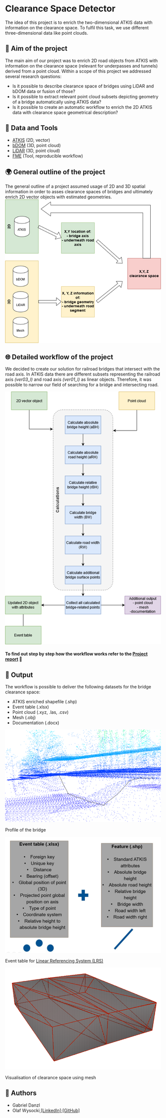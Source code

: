 
# Clearance Space Detector
The idea of this project is to enrich the two-dimensional ATKIS data with information on the clearance space. To fulfil this task, we use different three-dimensional data like point clouds.
##  :dart: Aim of the project
The main aim of our project was to enrich 2D road objects from ATKIS with information on the clearance space (relevant for underpasses and tunnels) derived from a point cloud.
Within a scope of this project we addressed several research questions:

- Is it possible to describe clearance space of bridges using LiDAR and bDOM data or fusion of those?
- Is it possible to extract relevant point cloud subsets depicting geometry of a bridge automatically using ATKIS data?
- Is it possible to create an automatic workflow to enrich the 2D ATKIS data with clearance space geometrical description?

## :wrench: Data and Tools

 - [ATKIS](http://mobile.adv-online.de/AdV-Produkte/Geotopographie/ATKIS/) (2D, vector)
 - [bDOM](https://geobasis-bb.de/lgb/de/geodaten/3d-produkte/oberflaechenmodell/) (3D, point cloud)
 - [LiDAR](https://en.wikipedia.org/wiki/Lidar) (3D, point cloud)
 - [FME](https://www.safe.com/) (Tool, reproducible workflow)

##   :earth_africa: General outline of the project
The general outline of a project assumed usage of 2D and 3D spatial information in order to asses clearance spaces of bridges and ultimately enrich 2D vector objects with estimated geometries.
![Overview](./Screenshots/diagram1.png)

## :globe_with_meridians: Detailed workflow of the project
We decided to create our solution for railroad bridges that intersect with the road axis. In ATKIS data there are different subsets representing the railroad axis *(ver03_l)* and road axis *(ver01_l)* as linear objects. Therefore, it was possible to narrow our field of searching for a bridge and intersecting road.

![DetailedOverview](./Screenshots/diagram2.png)

#### To find out step by step how the workflow works refer to the [Project report](./ProjectReport/Clearance_Space_Detector.pdf) :page_facing_up:

## :floppy_disk: Output
The workflow is possible to deliver the following datasets for the bridge clearance space:
- ATKIS enriched shapefile (.shp)
- Event table (.xlsx)
- Point cloud (.xyz, .las, .csv)
- Mesh (.obj)
- Documentation (.docx)

![BridgeProfile](./Screenshots/profile.PNG)

Profile of the bridge

![EventTable](./Screenshots/2DeventTable.JPG)

Event table for [Linear Referencing System (LRS)](https://desktop.arcgis.com/en/arcmap/10.3/guide-books/linear-referencing/what-is-linear-referencing.htm)

![MeshBridge](./Screenshots/meshBridge1.PNG)

Visualisation of clearance space using mesh

## :bust_in_silhouette: Authors

 - Gabriel Danzl
 - Olaf Wysocki[ \[LinkedIn\]](https://www.linkedin.com/in/olaf-wysocki-24b557148/);[\[GitHub\]](https://olafwysocki.github.io/)

